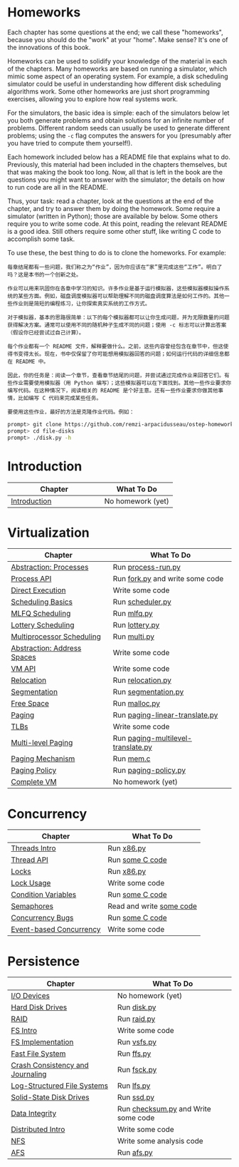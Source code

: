 # Homeworks

Each chapter has some questions at the end; we call these "homeworks", because you should do the "work" at your "home". Make sense? It's one of the innovations of this book.

Homeworks can be used to solidify your knowledge of the material in each of the chapters. Many homeworks are based on running a simulator, which mimic some aspect of an operating system. For example, a disk scheduling simulator could be useful in understanding how different disk scheduling algorithms work. Some other homeworks are just short programming exercises, allowing you to explore how real systems work.

For the simulators, the basic idea is simple: each of the simulators below let you both generate problems and obtain solutions for an infinite number of problems. Different random seeds can usually be used to generate different problems; using the `-c` flag computes the answers for you (presumably after you have tried to compute them yourself!).

Each homework included below has a README file that explains what to do. Previously, this material had been included in the chapters themselves, but that was making the book too long. Now, all that is left in the book are the questions you might want to answer with the simulator; the details on how to run code are all in the README. 

Thus, your task: read a chapter, look at the questions at the end of the chapter, and try to answer them by doing the homework. Some require a simulator (written in Python); those are available by below. Some others require you to write some code. At this point, reading the relevant README is a good idea. Still others require some other stuff, like writing C code to accomplish some task.

To use these, the best thing to do is to clone the homeworks. For example:

```
每章结尾都有一些问题，我们称之为“作业”，因为你应该在“家”里完成这些“工作”。明白了吗？这是本书的一个创新之处。

作业可以用来巩固你在各章中学习的知识。许多作业是基于运行模拟器，这些模拟器模拟操作系统的某些方面。例如，磁盘调度模拟器可以帮助理解不同的磁盘调度算法是如何工作的。其他一些作业则是简短的编程练习，让你探索真实系统的工作方式。

对于模拟器，基本的思路很简单：以下的每个模拟器都可以让你生成问题，并为无限数量的问题获得解决方案。通常可以使用不同的随机种子生成不同的问题；使用 -c 标志可以计算出答案（假设你已经尝试过自己计算）。

每个作业都有一个 README 文件，解释要做什么。之前，这些内容曾经包含在章节中，但这使得书变得太长。现在，书中仅保留了你可能想用模拟器回答的问题；如何运行代码的详细信息都在 README 中。

因此，你的任务是：阅读一个章节，查看章节结尾的问题，并尝试通过完成作业来回答它们。有些作业需要使用模拟器（用 Python 编写）；这些模拟器可以在下面找到。其他一些作业要求你编写代码。在这种情况下，阅读相关的 README 是个好主意。还有一些作业要求你做其他事情，比如编写 C 代码来完成某些任务。

要使用这些作业，最好的方法是克隆作业代码。例如：
```



```sh
prompt> git clone https://github.com/remzi-arpacidusseau/ostep-homework/
prompt> cd file-disks
prompt> ./disk.py -h
```





# Introduction

| Chapter                                                      | What To Do        |
| ------------------------------------------------------------ | ----------------- |
| [Introduction](http://www.cs.wisc.edu/~remzi/OSTEP/intro.pdf) &nbsp; &nbsp; &nbsp; &nbsp; &nbsp; &nbsp; &nbsp; &nbsp; &nbsp; &nbsp; &nbsp; &nbsp; | No homework (yet) |

# Virtualization

| Chapter                                                      | What To Do                                           |
| ------------------------------------------------------------ | ---------------------------------------------------- |
| [Abstraction: Processes](http://www.cs.wisc.edu/~remzi/OSTEP/cpu-intro.pdf) | Run [process-run.py](cpu-intro)                      |
| [Process API](http://www.cs.wisc.edu/~remzi/OSTEP/cpu-api.pdf) | Run [fork.py](cpu-api) and write some code           |
| [Direct Execution](http://www.cs.wisc.edu/~remzi/OSTEP/cpu-mechanisms.pdf) | Write some code                                      |
| [Scheduling Basics](http://www.cs.wisc.edu/~remzi/OSTEP/cpu-sched.pdf) | Run [scheduler.py](cpu-sched)                        |
| [MLFQ Scheduling](http://www.cs.wisc.edu/~remzi/OSTEP/cpu-sched-mlfq.pdf) | Run [mlfq.py](cpu-sched-mlfq)                        |
| [Lottery Scheduling](http://www.cs.wisc.edu/~remzi/OSTEP/cpu-sched-lottery.pdf) | Run [lottery.py](cpu-sched-lottery)                  |
| [Multiprocessor Scheduling](http://www.cs.wisc.edu/~remzi/OSTEP/cpu-sched-multi.pdf) | Run [multi.py](cpu-sched-multi)                      |
| [Abstraction: Address Spaces](http://www.cs.wisc.edu/~remzi/OSTEP/vm-intro.pdf) | Write some code                                      |
| [VM API](http://www.cs.wisc.edu/~remzi/OSTEP/vm-api.pdf)     | Write some code                                      |
| [Relocation](http://www.cs.wisc.edu/~remzi/OSTEP/vm-mechanism.pdf) | Run [relocation.py](vm-mechanism)                    |
| [Segmentation](http://www.cs.wisc.edu/~remzi/OSTEP/vm-segmentation.pdf) | Run [segmentation.py](vm-segmentation)               |
| [Free Space](http://www.cs.wisc.edu/~remzi/OSTEP/vm-freespace.pdf) | Run [malloc.py](vm-freespace)                        |
| [Paging](http://www.cs.wisc.edu/~remzi/OSTEP/vm-paging.pdf)  | Run [paging-linear-translate.py](vm-paging)          |
| [TLBs](http://www.cs.wisc.edu/~remzi/OSTEP/vm-tlbs.pdf)      | Write some code                                      |
| [Multi-level Paging](http://www.cs.wisc.edu/~remzi/OSTEP/vm-smalltables.pdf) | Run [paging-multilevel-translate.py](vm-smalltables) |
| [Paging Mechanism](http://www.cs.wisc.edu/~remzi/OSTEP/vm-beyondphys.pdf) | Run [mem.c](vm-beyondphys)                           |
| [Paging Policy](http://www.cs.wisc.edu/~remzi/OSTEP/vm-beyondphys-policy.pdf) | Run [paging-policy.py](vm-beyondphys-policy)         |
| [Complete VM](http://www.cs.wisc.edu/~remzi/OSTEP/vm-complete.pdf) | No homework (yet)                                    |

# Concurrency

| Chapter                                                      | What To Do                               |
| ------------------------------------------------------------ | ---------------------------------------- |
| [Threads Intro](http://www.cs.wisc.edu/~remzi/OSTEP/threads-intro.pdf) | Run [x86.py](threads-intro)              |
| [Thread API](http://www.cs.wisc.edu/~remzi/OSTEP/threads-api.pdf) | Run [some C code](threads-api)           |
| [Locks](http://www.cs.wisc.edu/~remzi/OSTEP/threads-locks.pdf) | Run [x86.py](threads-locks)              |
| [Lock Usage](http://www.cs.wisc.edu/~remzi/OSTEP/threads-locks-usage.pdf) | Write some code                          |
| [Condition Variables](http://www.cs.wisc.edu/~remzi/OSTEP/threads-cv.pdf) | Run [some C code](threads-cv)            |
| [Semaphores](http://www.cs.wisc.edu/~remzi/OSTEP/threads-sema.pdf) | Read and write [some code](threads-sema) |
| [Concurrency Bugs](http://www.cs.wisc.edu/~remzi/OSTEP/threads-bugs.pdf) | Run [some C code](threads-bugs)          |
| [Event-based Concurrency](http://www.cs.wisc.edu/~remzi/OSTEP/threads-events.pdf) | Write some code                          |

# Persistence

| Chapter                                                      | What To Do                                            |
| ------------------------------------------------------------ | ----------------------------------------------------- |
| [I/O Devices](http://www.cs.wisc.edu/~remzi/OSTEP/file-devices.pdf) | No homework (yet)                                     |
| [Hard Disk Drives](http://www.cs.wisc.edu/~remzi/OSTEP/file-disks.pdf) | Run [disk.py](file-disks)                             |
| [RAID](http://www.cs.wisc.edu/~remzi/OSTEP/file-raid.pdf)    | Run [raid.py](file-raid)                              |
| [FS Intro](http://www.cs.wisc.edu/~remzi/OSTEP/file-intro.pdf) | Write some code                                       |
| [FS Implementation](http://www.cs.wisc.edu/~remzi/OSTEP/file-implementation.pdf) | Run [vsfs.py](file-implementation)                    |
| [Fast File System](http://www.cs.wisc.edu/~remzi/OSTEP/file-ffs.pdf) | Run [ffs.py](file-ffs)                                |
| [Crash Consistency and Journaling](http://www.cs.wisc.edu/~remzi/OSTEP/file-journaling.pdf) | Run [fsck.py](file-journaling)                        |
| [Log-Structured File Systems](http://www.cs.wisc.edu/~remzi/OSTEP/file-lfs.pdf) | Run [lfs.py](file-lfs)                                |
| [Solid-State Disk Drives](http://www.cs.wisc.edu/~remzi/OSTEP/file-ssd.pdf) | Run [ssd.py](file-ssd)                                |
| [Data Integrity](http://www.cs.wisc.edu/~remzi/OSTEP/file-integrity.pdf) | Run [checksum.py](file-integrity) and Write some code |
| [Distributed Intro](http://www.cs.wisc.edu/~remzi/OSTEP/dist-intro.pdf) | Write some code                                       |
| [NFS](http://www.cs.wisc.edu/~remzi/OSTEP/dist-nfs.pdf)      | Write some analysis code                              |
| [AFS](http://www.cs.wisc.edu/~remzi/OSTEP/dist-afs.pdf)      | Run [afs.py](dist-afs)                                |